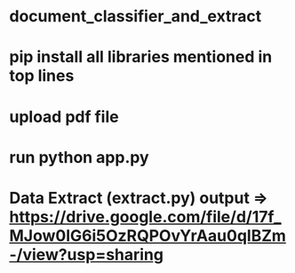 # document_classifier_and_extract


# pip install all libraries mentioned in top lines
# upload pdf file 
# run python app.py

# Data Extract (extract.py) output => https://drive.google.com/file/d/17f_MJow0lG6i5OzRQPOvYrAau0qlBZm-/view?usp=sharing
